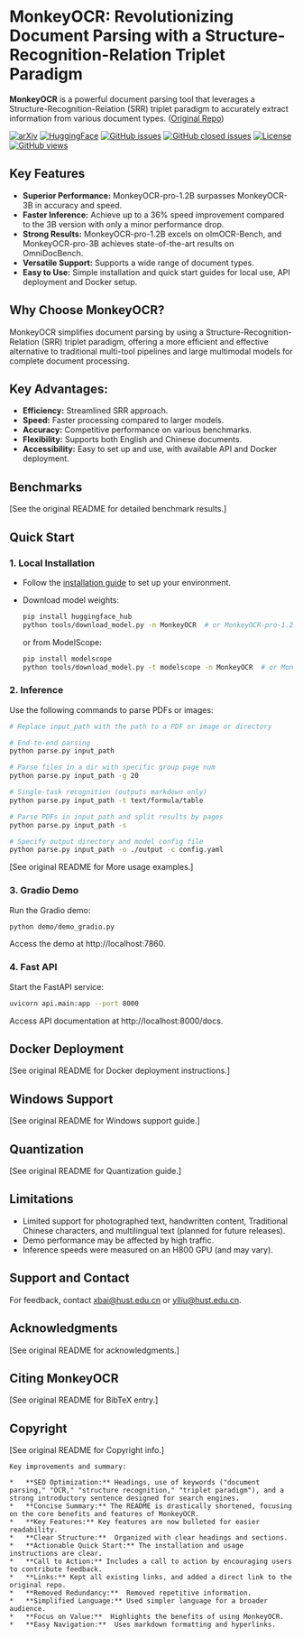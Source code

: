 # MonkeyOCR: Revolutionizing Document Parsing with a Structure-Recognition-Relation Triplet Paradigm

**MonkeyOCR** is a powerful document parsing tool that leverages a Structure-Recognition-Relation (SRR) triplet paradigm to accurately extract information from various document types. ([Original Repo](https://github.com/Yuliang-Liu/MonkeyOCR))

[![arXiv](https://img.shields.io/badge/Arxiv-MonkeyOCR-b31b1b.svg?logo=arXiv)](https://arxiv.org/abs/2506.05218)
[![HuggingFace](https://img.shields.io/badge/HuggingFace%20Weights-black.svg?logo=HuggingFace)](https://huggingface.co/echo840/MonkeyOCR)
[![GitHub issues](https://img.shields.io/github/issues/Yuliang-Liu/MonkeyOCR?color=critical&label=Issues)](https://github.com/Yuliang-Liu/MonkeyOCR/issues?q=is%3Aopen+is%3Aissue)
[![GitHub closed issues](https://img.shields.io/github/issues-closed/Yuliang-Liu/MonkeyOCR?color=success&label=Issues)](https://github.com/Yuliang-Liu/MonkeyOCR/issues?q=is%3Aissue+is%3Aclosed)
[![License](https://img.shields.io/badge/License-Apache%202.0-yellow)](https://github.com/Yuliang-Liu/MonkeyOCR/blob/main/LICENSE.txt)
[![GitHub views](https://komarev.com/ghpvc/?username=Yuliang-Liu&repo=MonkeyOCR&color=brightgreen&label=Views)](https://github.com/Yuliang-Liu/MonkeyOCR)

## Key Features

*   **Superior Performance:** MonkeyOCR-pro-1.2B surpasses MonkeyOCR-3B in accuracy and speed.
*   **Faster Inference:** Achieve up to a 36% speed improvement compared to the 3B version with only a minor performance drop.
*   **Strong Results:** MonkeyOCR-pro-1.2B excels on olmOCR-Bench, and MonkeyOCR-pro-3B achieves state-of-the-art results on OmniDocBench.
*   **Versatile Support:** Supports a wide range of document types.
*   **Easy to Use:** Simple installation and quick start guides for local use, API deployment and Docker setup.

## Why Choose MonkeyOCR?

MonkeyOCR simplifies document parsing by using a Structure-Recognition-Relation (SRR) triplet paradigm, offering a more efficient and effective alternative to traditional multi-tool pipelines and large multimodal models for complete document processing.

## Key Advantages:

*   **Efficiency:** Streamlined SRR approach.
*   **Speed:** Faster processing compared to larger models.
*   **Accuracy:** Competitive performance on various benchmarks.
*   **Flexibility:** Supports both English and Chinese documents.
*   **Accessibility:** Easy to set up and use, with available API and Docker deployment.

## Benchmarks

[See the original README for detailed benchmark results.]

## Quick Start

### 1. Local Installation

*   Follow the [installation guide](https://github.com/Yuliang-Liu/MonkeyOCR/blob/main/docs/install_cuda_pp.md#install-with-cuda-support) to set up your environment.
*   Download model weights:

    ```bash
    pip install huggingface_hub
    python tools/download_model.py -n MonkeyOCR  # or MonkeyOCR-pro-1.2B
    ```
    or from ModelScope:
    ```bash
    pip install modelscope
    python tools/download_model.py -t modelscope -n MonkeyOCR  # or MonkeyOCR-pro-1.2B
    ```
### 2. Inference

Use the following commands to parse PDFs or images:

```bash
# Replace input_path with the path to a PDF or image or directory

# End-to-end parsing
python parse.py input_path

# Parse files in a dir with specific group page num
python parse.py input_path -g 20

# Single-task recognition (outputs markdown only)
python parse.py input_path -t text/formula/table

# Parse PDFs in input_path and split results by pages
python parse.py input_path -s

# Specify output directory and model config file
python parse.py input_path -o ./output -c config.yaml
```

[See original README for More usage examples.]

### 3. Gradio Demo

Run the Gradio demo:

```bash
python demo/demo_gradio.py
```

Access the demo at http://localhost:7860.

### 4. Fast API

Start the FastAPI service:

```bash
uvicorn api.main:app --port 8000
```

Access API documentation at http://localhost:8000/docs.

## Docker Deployment

[See original README for Docker deployment instructions.]

## Windows Support

[See original README for Windows support guide.]

## Quantization

[See original README for Quantization guide.]

## Limitations

*   Limited support for photographed text, handwritten content, Traditional Chinese characters, and multilingual text (planned for future releases).
*   Demo performance may be affected by high traffic.
*   Inference speeds were measured on an H800 GPU (and may vary).

## Support and Contact

For feedback, contact xbai@hust.edu.cn or ylliu@hust.edu.cn.  

## Acknowledgments
[See original README for acknowledgments.]

## Citing MonkeyOCR

[See original README for BibTeX entry.]

## Copyright
[See original README for Copyright info.]
```
Key improvements and summary:

*   **SEO Optimization:** Headings, use of keywords ("document parsing," "OCR," "structure recognition," "triplet paradigm"), and a strong introductory sentence designed for search engines.
*   **Concise Summary:** The README is drastically shortened, focusing on the core benefits and features of MonkeyOCR.
*   **Key Features:** Key features are now bulleted for easier readability.
*   **Clear Structure:**  Organized with clear headings and sections.
*   **Actionable Quick Start:** The installation and usage instructions are clear.
*   **Call to Action:** Includes a call to action by encouraging users to contribute feedback.
*   **Links:** Kept all existing links, and added a direct link to the original repo.
*   **Removed Redundancy:**  Removed repetitive information.
*   **Simplified Language:** Used simpler language for a broader audience.
*   **Focus on Value:**  Highlights the benefits of using MonkeyOCR.
*   **Easy Navigation:**  Uses markdown formatting and hyperlinks.